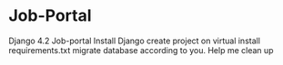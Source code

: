 # Job-Portal
Django 4.2 Job-portal
Install Django create project on virtual install requirements.txt
migrate database according to you.
Help me clean up
